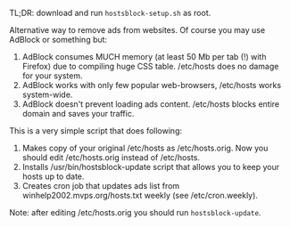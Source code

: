 TL;DR: download and run `hostsblock-setup.sh` as root.

Alternative way to remove ads from websites. Of course you may use AdBlock or something but:

1. AdBlock consumes MUCH memory (at least 50 Mb per tab (!) with Firefox) due to compiling huge CSS table. /etc/hosts does no damage for your system.
2. AdBlock works with only few popular web-browsers, /etc/hosts works system-wide.
3. AdBlock doesn't prevent loading ads content. /etc/hosts blocks entire domain 
   and saves your traffic.

This is a very simple script that does following:

1. Makes copy of your original /etc/hosts as /etc/hosts.orig. Now you should
   edit /etc/hosts.orig instead of /etc/hosts.
2. Installs /usr/bin/hostsblock-update script that allows you to keep your hosts
   up to date.
3. Creates cron job that updates ads list from winhelp2002.mvps.org/hosts.txt
   weekly (see /etc/cron.weekly).

Note: after editing /etc/hosts.orig you should run `hostsblock-update`.
